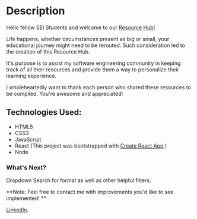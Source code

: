 # Description

Hello fellow SEI Students and welcome to our [Resource Hub!](https://sopreoccupied.github.io/Home)

Life happens, whether circumstances present as big or small, your educational journey might need to be rerouted. Such consideration led to the creation of this Resource Hub.

It's purpose is to assist my software engineering community in keeping track of all their resources and provide them a way to personalize their learning experience. 

I wholeheartedly want to thank each person who shared these resources to be compiled. You're awesome and appreciated!

## Technologies Used:

* HTML5
* CSS3
* JavaScript
* React
(This project was bootstrapped with [Create React App](https://github.com/facebook/create-react-app).)
* Node

### What's Next?

Dropdown Search for format as well as other helpful filters.

**Note: Feel free to contact me with improvements you'd like to see implemented! **

[LinkedIn](https://www.linkedin.com/in/gabrielle-walsh-se/).
